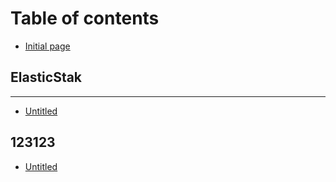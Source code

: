 # Table of contents

* [Initial page](README.md)

## ElasticStak

---

* [Untitled](untitled.md)

## 123123

* [Untitled](123123/untitled.md)

